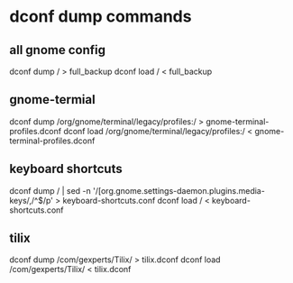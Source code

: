 dconf dump commands
===

all gnome config
---
dconf dump / > full_backup
dconf load / < full_backup

gnome-termial
---
dconf dump /org/gnome/terminal/legacy/profiles:/ > gnome-terminal-profiles.dconf
dconf load /org/gnome/terminal/legacy/profiles:/ < gnome-terminal-profiles.dconf

keyboard shortcuts
---
dconf dump / | sed -n '/\[org.gnome.settings-daemon.plugins.media-keys/,/^$/p' > keyboard-shortcuts.conf
dconf load / < keyboard-shortcuts.conf

tilix
---
dconf dump /com/gexperts/Tilix/ > tilix.dconf
dconf load /com/gexperts/Tilix/ < tilix.dconf
